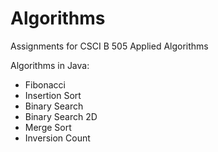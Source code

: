# Algorithms
Assignments for CSCI B 505 Applied Algorithms


Algorithms in Java:

- Fibonacci
- Insertion Sort
- Binary Search
- Binary Search 2D
- Merge Sort
- Inversion Count



